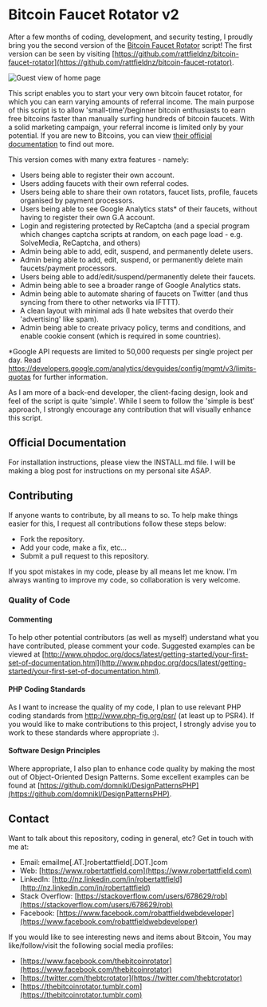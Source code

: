 # Bitcoin Faucet Rotator v2

After a few months of coding, development, and security testing, I proudly bring you the second version of the [Bitcoin Faucet Rotator](http://thebitcoinrotator.com) script! The first version can be seen by visiting [https://github.com/rattfieldnz/bitcoin-faucet-rotator](https://github.com/rattfieldnz/bitcoin-faucet-rotator).

![Guest view of home page](https://i.imgur.com/gx2YfnQ.png)

This script enables you to start your very own bitcoin faucet rotator, for which you can earn varying amounts of referral income. The main purpose of this script is to allow 'small-time'/beginner bitcoin enthusiasts to earn free bitcoins faster than manually surfing hundreds of bitcoin faucets. With a solid marketing campaign, your referral income is limited only by your potential. If you are new to Bitcoins, you can view [their official documentation](https://bitcoin.org/en/) to find out more. 

This version comes with many extra features - namely:

- Users being able to register their own account.
- Users adding faucets with their own referral codes.
- Users being able to share their own rotators, faucet lists, profile, faucets organised by payment processors.
- Users being able to see Google Analytics stats* of their faucets, without having to register their own G.A account.
- Login and registering protected by ReCaptcha (and a special program which changes captcha scripts at random, on each page load - e.g. SolveMedia, ReCaptcha, and others)
- Admin being able to add, edit, suspend, and permanently delete users.
- Admin being able to add, edit, suspend, or permanently delete main faucets/payment processors.
- Users being able to add/edit/suspend/permanently delete their faucets.
- Admin being able to see a broader range of Google Analytics stats.
- Admin being able to automate sharing of faucets on Twitter (and thus syncing from there to other networks via IFTTT).
- A clean layout with minimal ads (I hate websites that overdo their 'advertising' like spam).
- Admin being able to create privacy policy, terms and conditions, and enable cookie consent (which is required in some countries).

*Google API requests are limited to 50,000 requests per single project per day. Read https://developers.google.com/analytics/devguides/config/mgmt/v3/limits-quotas for further information.

As I am more of a back-end developer, the client-facing design, look and feel of the script is quite 'simple'. While I seem to follow the 'simple is best' approach, I strongly encourage any contribution that will visually enhance this script.

## Official Documentation 

For installation instructions, please view the INSTALL.md file. I will be making a blog post for instructions on my personal site ASAP.

## Contributing 

If anyone wants to contribute, by all means to so. To help make things easier for this, I request all contributions follow these steps below:

- Fork the repository.
- Add your code, make a fix, etc...
- Submit a pull request to this repository.

If you spot mistakes in my code, please by all means let me know. I'm always wanting to improve my code, so collaboration is very welcome.

### Quality of Code

#### Commenting 

To help other potential contributors (as well as myself) understand what you have contributed, please comment your code. Suggested examples can be viewed at [http://www.phpdoc.org/docs/latest/getting-started/your-first-set-of-documentation.html](http://www.phpdoc.org/docs/latest/getting-started/your-first-set-of-documentation.html).

#### PHP Coding Standards

As I want to increase the quality of my code, I plan to use relevant PHP coding standards from http://www.php-fig.org/psr/ (at least up to PSR4). If you would like to make contributions to this project, I strongly advise you to work to these standards where appropriate :).

#### Software Design Principles

Where appropriate, I also plan to enhance code quality by making the most out of Object-Oriented Design Patterns. Some excellent examples can be found at [https://github.com/domnikl/DesignPatternsPHP](https://github.com/domnikl/DesignPatternsPHP).

## Contact

Want to talk about this repository, coding in general, etc? Get in touch with me at:

- Email: emailme[.AT.]robertattfield[.DOT.]com
- Web: [https://www.robertattfield.com](https://www.robertattfield.com)
- LinkedIn: [http://nz.linkedin.com/in/robertattfield](http://nz.linkedin.com/in/robertattfield)
- Stack Overflow: [https://stackoverflow.com/users/678629/rob](https://stackoverflow.com/users/678629/rob)
- Facebook: [https://www.facebook.com/robattfieldwebdeveloper](https://www.facebook.com/robattfieldwebdeveloper)

If you would like to see interesting news and items about Bitcoin, You may like/follow/visit the following social media profiles:

- [https://www.facebook.com/thebitcoinrotator](https://www.facebook.com/thebitcoinrotator)
- [https://twitter.com/thebtcrotator](https://twitter.com/thebtcrotator) 
- [https://thebitcoinrotator.tumblr.com](https://thebitcoinrotator.tumblr.com)
